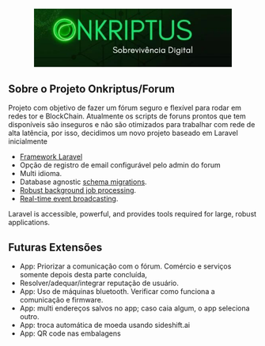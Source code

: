<p align="center"><a href="https://github.com/onkriptus/onkriptus" target="_blank"><img src="https://raw.githubusercontent.com/onkriptus/forum/main/public/img/onkriptus-logo.jpg" width="400" alt="Onkriptus Logo"></a></p>

<!-- <p  align="center">
<a href="https://github.com/laravel/framework/actions"><img src="https://github.com/laravel/framework/workflows/tests/badge.svg" alt="Build Status"></a>
<a href="https://packagist.org/packages/laravel/framework"><img src="https://img.shields.io/packagist/dt/laravel/framework" alt="Total Downloads"></a>
<a href="https://packagist.org/packages/laravel/framework"><img src="https://img.shields.io/packagist/v/laravel/framework" alt="Latest Stable Version"></a>
<a href="https://packagist.org/packages/laravel/framework"><img src="https://img.shields.io/packagist/l/laravel/framework" alt="License"></a>
</p> -->

## Sobre o Projeto Onkriptus/Forum

Projeto com objetivo de fazer um fórum seguro e flexível para rodar em redes tor e BlockChain. Atualmente os scripts de foruns prontos que tem disponíveis são inseguros e não são otimizados para trabalhar com rede de alta latência, por isso, decidimos um novo projeto baseado em Laravel inicialmente



- [Framework Laravel](https://laravel.com/)
- Opção de registro de email configurável pelo admin do forum
- Multi idioma. 
- Database agnostic [schema migrations](https://laravel.com/docs/migrations).
- [Robust background job processing](https://laravel.com/docs/queues).
- [Real-time event broadcasting](https://laravel.com/docs/broadcasting).

Laravel is accessible, powerful, and provides tools required for large, robust applications.

## Futuras Extensões

- App: Priorizar a comunicação com o fórum. Comércio e serviços somente depois desta   parte concluída,
- Resolver/adequar/integrar reputação de usuário.
- App: Uso de máquinas bluetooth. Verificar como funciona a comunicação e firmware.
- App: multi endereços salvos no app; caso caia algum, o app seleciona outro.
- App: troca automática de moeda usando sideshift.ai
- App: QR code nas embalagens
